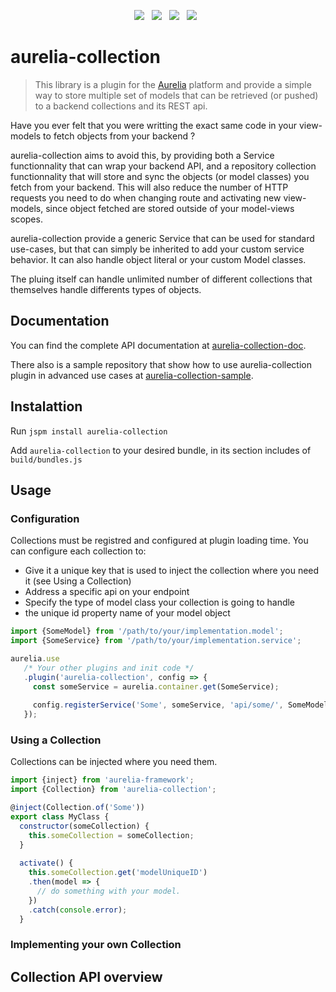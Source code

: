 <p align="center">
    <a href="https://travis-ci.org/atomictech/aurelia-collection" align="center"><img src="https://travis-ci.org/atomictech/aurelia-collection.svg?branch=master"></a>&nbsp;&nbsp;
    <a href="https://coveralls.io/github/atomictech/aurelia-collection?branch=master"><img src="https://coveralls.io/repos/github/atomictech/aurelia-collection/badge.svg?branch=master"></a>&nbsp;&nbsp;
    <a href="https://www.npmjs.com/package/aurelia-collection"><img src="https://img.shields.io/npm/v/npm.svg"></a>&nbsp;&nbsp;
    <a href="https://raw.githubusercontent.com/atomictech/aurelia-collection/master/LICENSE" alt="License"><img src="https://img.shields.io/badge/license-MIT-blue.svg"></a>&nbsp;&nbsp;
</p>

# aurelia-collection

> This library is a plugin for the [Aurelia](http://www.aurelia.io/) platform and provide a simple way to store multiple set of models that can be retrieved (or pushed) to a backend collections and its REST api.

Have you ever felt that you were writting the exact same code in your view-models to fetch objects from your backend ?

aurelia-collection aims to avoid this, by providing both a Service functionnality that can wrap your backend API, and a repository collection functionnality that will store and sync the objects (or model classes) you fetch from your backend. This will also reduce the number of HTTP requests you need to do when changing route and activating new view-models, since object fetched are stored outside of your model-views scopes.

aurelia-collection provide a generic Service that can be used for standard use-cases, but that can simply be inherited to add your custom service behavior. It can also handle object literal or your custom Model classes.

The pluing itself can handle unlimited number of different collections that themselves handle differents types of objects.

## Documentation

You can find the complete API documentation at [aurelia-collection-doc](http://aurelia-collection-doc.atomictech.io).

There also is a sample repository that show how to use aurelia-collection plugin in advanced use cases at [aurelia-collection-sample](http://github.com/atomictech/aurelia-collection-sample/).

## Instalattion

Run `jspm install aurelia-collection`

Add `aurelia-collection` to your desired bundle, in its section includes of `build/bundles.js`

## Usage

### Configuration

Collections must be registred and configured at plugin loading time. 
You can configure each collection to:
* Give it a unique key that is used to inject the collection where you need it (see Using a Collection)
* Address a specific api on your endpoint
* Specify the type of model class your collection is going to handle
* the unique id property name of your model object

```js
import {SomeModel} from '/path/to/your/implementation.model';
import {SomeService} from '/path/to/your/implementation.service';

aurelia.use
   /* Your other plugins and init code */
   .plugin('aurelia-collection', config => {
     const someService = aurelia.container.get(SomeService);
     
     config.registerService('Some', someService, 'api/some/', SomeModel);
   });
```

### Using a Collection

Collections can be injected where you need them.

```js
import {inject} from 'aurelia-framework';
import {Collection} from 'aurelia-collection';

@inject(Collection.of('Some'))
export class MyClass {
  constructor(someCollection) {
    this.someCollection = someCollection;
  }
  
  activate() {
    this.someCollection.get('modelUniqueID')
    .then(model => {
      // do something with your model.
    })
    .catch(console.error);
  }
```

### Implementing your own Collection

## Collection API overview 
